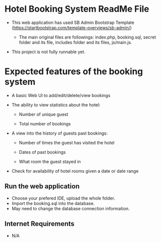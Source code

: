 # Hotel Booking System ReadMe File

- This web application has used SB Admin Bootstrap Template (https://startbootstrap.com/template-overviews/sb-admin/)

  - The main original files are followings: index.php, booking.sql, secret folder and its file, includes folder and its files, js/main.js.

- This project is not fully runnable yet.

# Expected features of the booking system

- A basic Web UI to add/edit/delete/view bookings

- The ability to view statistics about the hotel:

  - Number of unique guest

  - Total number of bookings

- A view into the history of guests past bookings:

  - Number of times the guest has visited the hotel

  - Dates of past bookings

  - What room the guest stayed in

- Check for availability of hotel rooms given a date or date range

## Run the web application

- Choose your prefered IDE, upload the whole folder.
- Import the booking.sql into the database.
- May need to change the database connection information.

## Internet Requirements

- N/A


